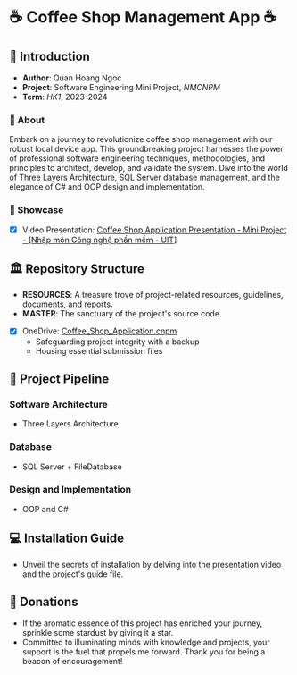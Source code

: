 # ☕ Coffee Shop Management App ☕

## 🌟 Introduction
- **Author**: Quan Hoang Ngoc
- **Project**: Software Engineering Mini Project, _NMCNPM_
- **Term**: _HK1_, 2023-2024

### 🚀 About 
Embark on a journey to revolutionize coffee shop management with our robust local device app. This groundbreaking project harnesses the power of professional software engineering techniques, methodologies, and principles to architect, develop, and validate the system. Dive into the world of Three Layers Architecture, SQL Server database management, and the elegance of C# and OOP design and implementation.

### 🌟 Showcase
- [x] Video Presentation: [Coffee Shop Application Presentation - Mini Project - [Nhập môn Công nghệ phần mềm - UIT]](https://youtu.be/qr8Z_AfD1tw)

## 🏛️ Repository Structure  
- **RESOURCES**: A treasure trove of project-related resources, guidelines, documents, and reports.
- **MASTER**: The sanctuary of the project's source code.
- [x] OneDrive: [Coffee_Shop_Application.cnpm](https://uithcm-my.sharepoint.com/:f:/g/personal/22521178_ms_uit_edu_vn/EuqxEatwhmBHoCxVAXI40j8BiAY_k02M9gLaAYFJmZNUEg?e=kHtiJj)
  - Safeguarding project integrity with a backup
  - Housing essential submission files

## 🚀 Project Pipeline
### Software Architecture 
- Three Layers Architecture

### Database 
- SQL Server + FileDatabase

### Design and Implementation 
- OOP and C#

## 💻 Installation Guide 
- Unveil the secrets of installation by delving into the presentation video and the project's guide file.

## 💖 Donations
- If the aromatic essence of this project has enriched your journey, sprinkle some stardust by giving it a star. 
- Committed to illuminating minds with knowledge and projects, your support is the fuel that propels me forward. Thank you for being a beacon of encouragement!
